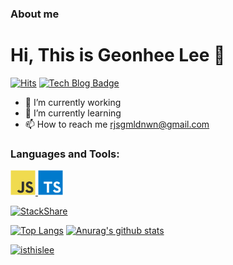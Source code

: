 ### About me 

<h1 align="left">Hi, This is Geonhee Lee 👻</h1>

[![Hits](https://hits.seeyoufarm.com/api/count/incr/badge.svg?url=https%3A%2F%2Fgithub.com%2FIsthisLee%2F&count_bg=%2345B2AF&title_bg=%2335706B&icon=mdnwebdocs.svg&icon_color=%23000000&title=hits&edge_flat=false)](https://hits.seeyoufarm.com)
[![Tech Blog Badge](http://img.shields.io/badge/-Tech%20blog-black?style=flat-square&logo=github&link=https://isthislee.com/)](https://isthislee.com/)



- 🔭 I’m currently working
- 🌱 I’m currently learning
- 📫 How to reach me rjsgmldnwn@gmail.com

<h3 align="left">Languages and Tools:</h3>
<p align="left"> <a href="https://developer.mozilla.org/en-US/docs/Web/JavaScript" target="_blank" rel="noreferrer"> <img src="https://raw.githubusercontent.com/devicons/devicon/master/icons/javascript/javascript-original.svg" alt="javascript" width="40" height="40"/> </a> <a href="https://www.typescriptlang.org/" target="_blank" rel="noreferrer"> <img src="https://raw.githubusercontent.com/devicons/devicon/master/icons/typescript/typescript-original.svg" alt="typescript" width="40" height="40"/> </a> </p>

[![StackShare](http://img.shields.io/badge/tech-stack-0690fa.svg?style=flat)](https://stackshare.io/isthislee/my-stack)

[![Top Langs](https://github-readme-stats.vercel.app/api/top-langs/?username=IsthisLee&langs_count=10&layout=compact&theme=dafault)](https://github.com/IsthisLee) [![Anurag's github stats](https://github-readme-stats.vercel.app/api?username=IsthisLee&show_icons=true&theme=default)](https://github.com/IsthisLee)

<!-- <p align="center"><img align="center" src="https://github-readme-streak-stats.herokuapp.com/?user=isthislee&" alt="isthislee" /></p> -->

<p align="left"> <a href="https://github.com/ryo-ma/github-profile-trophy"><img src="https://github-profile-trophy.vercel.app/?username=isthislee" alt="isthislee" /></a> </p>
<!--

[![Anurag's github stats](https://github-readme-stats.vercel.app/api?username=IsthisLee&show_icons=true&theme=radical)](https://github.com/IsthisLee)
![GitHub Contributors Image](https://contrib.rocks/image?repo=Your_GitHub_Username/Your_GitHub_Repository_Name)
![Jokes Card](https://readme-jokes.vercel.app/api)
![Profile View Counter](https://komarev.com/ghpvc/?username=IsthisLee)

**IsthisLee/isthisLee** is a ✨ _special_ ✨ repository because its `README.md` (this file) appears on your GitHub profile.

Here are some ideas to get you started:

- 🔭 I’m currently working on ...
- 🌱 I’m currently learning ...
- 👯 I’m looking to collaborate on ...
- 🤔 I’m looking for help with ...
- 💬 Ask me about ...
- 📫 How to reach me: ...
- 😄 Pronouns: ...
- ⚡ Fun fact: ...
-->
